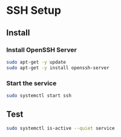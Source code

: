# SSH Setup


## Install

### Install OpenSSH Server
```sh
sudo apt-get -y update
sudo apt-get -y install openssh-server
```

### Start the service
```sh
sudo systemctl start ssh
```

## Test
```sh
sudo systemctl is-active --quiet service
```